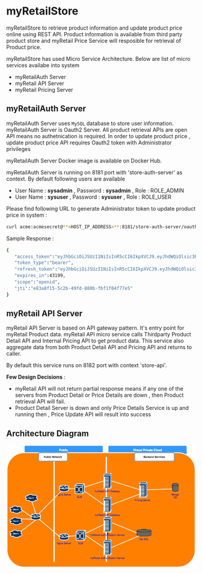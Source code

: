 # myRetailStore
myRetailStore to retrieve product information and update product price online using REST API. Product information is available
from third party product store and myRetail Price Service will resposible for retrieval of Product price.

myRetailStore has used Micro Service Architecture. Below are list of micro services availabe into system
* myRetailAuth Server
* myRetail API Server
* myRetail Pricing Server

## myRetailAuth Server
   myRetailAuth Server uses `MySQL` database to store user information. myRetailAuth Server is Oauth2 Server. All product retrieval 
APIs are open API means no authetnication is required. In order to update product price , update product price API requires Oauth2
token with Administrator privileges

myRetailAuth Server Docker image is available on Docker Hub.

myRetailAuth Server is running on 8181 port with 'store-auth-server' as context. By default following users are available 
* User Name : **sysadmin** , Password : **sysadmin** , Role : ROLE_ADMIN
* User Name : **sysuser** , Password : **sysuser** , Role : ROLE_USER

Please find following URL to generate Administrator token to update product price in system :

```sh
curl acme:acmesecret@**<HOST_IP_ADDRESS>**:8181/store-auth-server/oauth/token -d grant_type=password -d username=sysadmin -d password=sysadmin
```
Sample Response : 

```sh
{
   "access_token":"eyJhbGciOiJSUzI1NiIsInR5cCI6IkpXVCJ9.eyJhdWQiOlsic3RvcmUtb2F1dGgyLXJlc291cmNlIl0sInVzZXJfbmFtZSI6InN5c2FkbWluIiwic2NvcGUiOlsib3BlbmlkIl0sImV4cCI6MTQ3NjY4NjU4OCwiYXV0aG9yaXRpZXMiOlsiUk9MRV9BRE1JTiJdLCJqdGkiOiJlODNhOGYxNS01YzJiLTQ5ZmQtODgwYi1mYmYxZjA0Zjc3ZTUiLCJjbGllbnRfaWQiOiJhY21lIn0.mAG6A8oQex3okyJmiwy7TQwRJ1TG3JYbOThX3qpWcSJRgd-tNUYtSMuk0N2fS_khGQ08fHEfNePb7DoivQsPDk7ioHz7ROuyMAVbnf9pGPeuScXkxy6A3DmTHn7-LzIlMlv7rgBLAsHiSMm966VH427IJcmGYew7h3Lf3X4UVP_zvZSoqvxgKEfK7fBYG5ntHqHa7xWRfICygedWul-cLAZQvo3JU89Nt87foO0U0uacpHqBK8yeHXWuZAVOHnkb84NeE_FiN5lxVHKcE8d4J2xeCcaqY5ECS3AtgaPG24GPSdaXfH6RiJkeDOQXmHAVzgsvmQTaKVRk_Crrx9XqXw",
   "token_type":"bearer",
   "refresh_token":"eyJhbGciOiJSUzI1NiIsInR5cCI6IkpXVCJ9.eyJhdWQiOlsic3RvcmUtb2F1dGgyLXJlc291cmNlIl0sInVzZXJfbmFtZSI6InN5c2FkbWluIiwic2NvcGUiOlsib3BlbmlkIl0sImF0aSI6ImU4M2E4ZjE1LTVjMmItNDlmZC04ODBiLWZiZjFmMDRmNzdlNSIsImV4cCI6MTQ3OTA1OTM1OCwiYXV0aG9yaXRpZXMiOlsiUk9MRV9BRE1JTiJdLCJqdGkiOiJlYjlkYmU5OC03M2E0LTQxNDUtODNhZi02Y2EyNmY2Zjc1ZjAiLCJjbGllbnRfaWQiOiJhY21lIn0.UibOlJ79qP_Qo20cyvHJE8mxxjaT_n1QyFRitt9il8uvVlvZFkxpz4u_1Rzb77RsbDbUNHp4DYrKMw-6ccghYW0t49MF7tKhjPHspsViCd0xbsepOBh_y8AYjurKGjrhxb4en6tctFY0bjIiFJzAeG19bV_HynRUMDUHkBRGzHD30vh5cjfubLxl0tKnFDQvFiaAIJI5thnOw0KMt_N8Wlz_OuwRcqdupZ9QK-IjHHO5eNHwpRGKmI3eLGxDsrQZ0emyLP3liY_1B-edFhHBAHEZ451y5zSbOTtSXLRTsY010UbGzLVZUG986CpdE4XZEkCYrLpDIRLp4YX8mMEfoA",
   "expires_in":43199,
   "scope":"openid",
   "jti":"e83a8f15-5c2b-49fd-880b-fbf1f04f77e5"
}
```

## myRetail API Server
  myRetail API Server is based on API gateway pattern. It's entry point for myRetail Product data. myRetail API micro service 
  calls Thirdparty Product Detail API and Internal Pricing API to get product data. This service also aggregate data from both 
  Product Detail API and Pricing API and returns to caller.
  
  By default this service runs on 8182 port with context 'store-api'. 
  
**Few Design Decisions** :
* myRetail API will not return partial response means if any one of the servers from Product Detail or Price Details are down , then Product retrieval API will fail. 
* Product Detail Server is down and only Price Details Service is up and running then , Price Update API will result 
  into success
  
  

## Architecture Diagram 
![myimage-alt-tag](https://github.com/hpatel-git/myRetailStore/blob/develop/docs/architecture_diagram.png)
